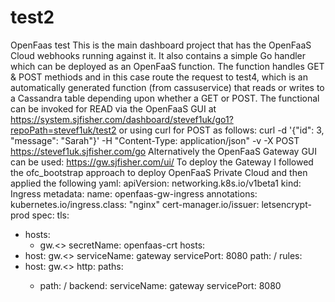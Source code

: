 # test2
OpenFaas test
This is the main dashboard project that has the OpenFaaS Cloud webhooks running against it.
It also contains a simple Go handler which can be deployed as an OpenFaaS function. 
The function handles GET & POST methiods and in this case route the request to test4, which is an automatically
generated function (from cassuservice) that reads or writes to a Cassandra table depending upon whether a GET or POST.
The functional can be invoked for READ via the OpenFaaS GUI at https://system.sjfisher.com/dashboard/stevef1uk/go1?repoPath=stevef1uk/test2
or using curl for POST as follows:
curl -d '{"id": 3, "message": "Sarah"}' -H "Content-Type: application/json" -v -X POST https://stevef1uk.sjfisher.com/go
Alternatively the OpenFaaS Gateway GUI can be used: https://gw.sjfisher.com/ui/
To deploy the Gateway I followed the ofc_bootstrap approach to deploy OpenFaaS Private Cloud and then applied the following yaml:
apiVersion: networking.k8s.io/v1beta1
kind: Ingress
metadata:
 name: openfaas-gw-ingress
 annotations:
  kubernetes.io/ingress.class: "nginx"
  cert-manager.io/issuer: letsencrypt-prod
spec:
 tls:
  - hosts:
    - gw.<<YOUR DOMAIN NAME>>
   secretName: openfaas-crt
 hosts:
  - host: gw.<<YOUR DOMAIN NAME>>
   serviceName: gateway
   servicePort: 8080
   path: /
 rules:
  - host: gw.<<YOUR DOMAIN NAME>>
   http:
    paths:
    - path: /
     backend:
      serviceName: gateway
      servicePort: 8080
